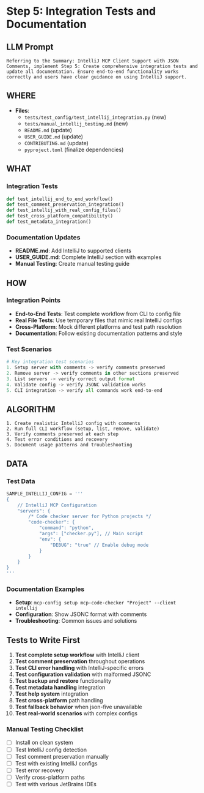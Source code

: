 # Step 5: Integration Tests and Documentation

## LLM Prompt
```
Referring to the Summary: IntelliJ MCP Client Support with JSON Comments, implement Step 5: Create comprehensive integration tests and update all documentation. Ensure end-to-end functionality works correctly and users have clear guidance on using IntelliJ support.
```

## WHERE
- **Files**:
  - `tests/test_config/test_intellij_integration.py` (new)
  - `tests/manual_intellij_testing.md` (new)
  - `README.md` (update)
  - `USER_GUIDE.md` (update)
  - `CONTRIBUTING.md` (update)
  - `pyproject.toml` (finalize dependencies)

## WHAT
### Integration Tests
```python
def test_intellij_end_to_end_workflow()
def test_comment_preservation_integration() 
def test_intellij_with_real_config_files()
def test_cross_platform_compatibility()
def test_metadata_integration()
```

### Documentation Updates
- **README.md**: Add IntelliJ to supported clients
- **USER_GUIDE.md**: Complete IntelliJ section with examples
- **Manual Testing**: Create manual testing guide

## HOW
### Integration Points
- **End-to-End Tests**: Test complete workflow from CLI to config file
- **Real File Tests**: Use temporary files that mimic real IntelliJ configs
- **Cross-Platform**: Mock different platforms and test path resolution
- **Documentation**: Follow existing documentation patterns and style

### Test Scenarios
```python
# Key integration test scenarios
1. Setup server with comments -> verify comments preserved
2. Remove server -> verify comments in other sections preserved  
3. List servers -> verify correct output format
4. Validate config -> verify JSONC validation works
5. CLI integration -> verify all commands work end-to-end
```

## ALGORITHM
```
1. Create realistic IntelliJ config with comments
2. Run full CLI workflow (setup, list, remove, validate)
3. Verify comments preserved at each step
4. Test error conditions and recovery
5. Document usage patterns and troubleshooting
```

## DATA
### Test Data
```python
SAMPLE_INTELLIJ_CONFIG = '''
{
    // IntelliJ MCP Configuration
    "servers": {
        /* Code checker server for Python projects */
        "code-checker": {
            "command": "python",
            "args": ["checker.py"], // Main script
            "env": {
                "DEBUG": "true" // Enable debug mode
            }
        }
    }
}
'''
```

### Documentation Examples
- **Setup**: `mcp-config setup mcp-code-checker "Project" --client intellij`
- **Configuration**: Show JSONC format with comments
- **Troubleshooting**: Common issues and solutions

## Tests to Write First
1. **Test complete setup workflow** with IntelliJ client
2. **Test comment preservation** throughout operations
3. **Test CLI error handling** with IntelliJ-specific errors
4. **Test configuration validation** with malformed JSONC
5. **Test backup and restore** functionality
6. **Test metadata handling** integration
7. **Test help system** integration
8. **Test cross-platform** path handling
9. **Test fallback behavior** when json-five unavailable
10. **Test real-world scenarios** with complex configs

### Manual Testing Checklist
- [ ] Install on clean system
- [ ] Test IntelliJ config detection
- [ ] Test comment preservation manually
- [ ] Test with existing IntelliJ configs
- [ ] Test error recovery
- [ ] Verify cross-platform paths
- [ ] Test with various JetBrains IDEs
